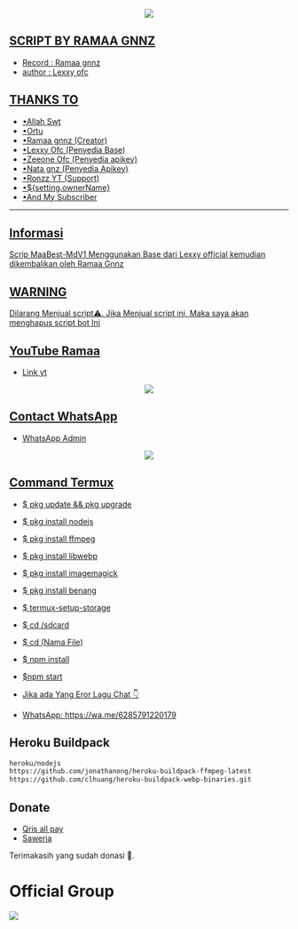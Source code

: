 <p align="center">
<a href="https://youtu.be/bzBEPxql85s"><img src="https://telegra.ph/file/840e517d220ec286f5816.jpg" />
</p>


## SCRIPT BY RAMAA GNNZ
-  Record : Ramaa gnnz
-  author : Lexxy ofc

## THANKS TO
-   •Allah Swt
-   •Ortu
-   •Ramaa gnnz (Creator)
-   •Lexxy Ofc (Penyedia Base)
-   •Zeeone Ofc (Penyedia apikey)
-   •Nata gnz (Penyedia Apikey)
-   •Ronzz YT (Support)
-   •${setting.ownerName}
-   •And My Subscriber 

---

## Informasi
Scrip MaaBest-MdV1 Menggunakan Base dari Lexxy official kemudian dikembalikan oleh Ramaa Gnnz

## WARNING
Dilarang Menjual script⚠️.
Jika Menjual script ini, Maka saya akan menghapus script bot Ini

## YouTube Ramaa
- [Link yt](https://youtube.com/@ramaagnnz961?si=EnSIkaIECMiOmarE)

<p align="center">
<a href="https://youtube.com/@ramaagnnz961?si=EnSIkaIECMiOmarE"><img src="https://telegra.ph/file/bbabc9951ac56bea354b9.jpg" />
</p>

## Contact WhatsApp 
- [WhatsApp Admin](https://wa.me/6285791220179)

<p align="center">
<a href="https://wa.me/6285791220179"><img src="https://telegra.ph/file/bbabc9951ac56bea354b9.jpg" />
</p>

## Command Termux
-  $ pkg update && pkg upgrade
-  $ pkg install nodejs
-  $ pkg install ffmpeg 
-  $ pkg install libwebp 
-  $ pkg install imagemagick 
-  $ pkg install benang
-  $ termux-setup-storage
-  $ cd /sdcard
-  $ cd (Nama File)
-  $ npm install 
-  $npm start

-  Jika ada Yang Eror Lagu Chat 👇
-  WhatsApp: https://wa.me/6285791220179

## Heroku Buildpack
```bash
heroku/nodejs
https://github.com/jonathanong/heroku-buildpack-ffmpeg-latest
https://github.com/clhuang/heroku-buildpack-webp-binaries.git
```

## Donate
- [Qris all pay](https://telegra.ph/file/01ad28fe8c110ce351f8a.jpg)
- [Saweria](https://saweria.co/Ramaa1)

Terimakasih yang sudah donasi 🙏.

# Official Group
<a href="https://chat.whatsapp.com/JYjwm7vfjdB69FrnyuwoEF"><img src="https://img.shields.io/badge/Toko Ramaa Ofc-25D366?style=for-the-badge&logo=whatsapp&logoColor=white" />



